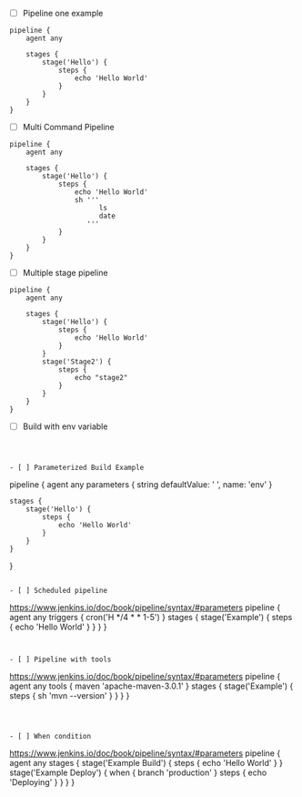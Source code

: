 - [ ] Pipeline one example
```
pipeline {
    agent any

    stages {
        stage('Hello') {
            steps {
                echo 'Hello World'
            }
        }
    }
}
```
- [ ] Multi Command Pipeline


```
pipeline {
    agent any

    stages {
        stage('Hello') {
            steps {
                echo 'Hello World'
                sh '''
                      ls
                      date
                   '''
            }
        }
    }
}
```
- [ ] Multiple stage pipeline 
```
pipeline {
    agent any

    stages {
        stage('Hello') {
            steps {
                echo 'Hello World'
            }
        }
        stage('Stage2') {
            steps {
                echo "stage2"
            }
        }
    }
}

```

- [ ] Build with env variable
```



- [ ] Parameterized Build Example
```
pipeline {
    agent any
    parameters {
      string defaultValue: ' ', name: 'env'
}

    stages {
        stage('Hello') {
            steps {
                echo 'Hello World'
            }
        }
    }
}

```

- [ ] Scheduled pipeline
```
https://www.jenkins.io/doc/book/pipeline/syntax/#parameters
pipeline {
    agent any
    triggers {
        cron('H */4 * * 1-5')
    }
    stages {
        stage('Example') {
            steps {
                echo 'Hello World'
            }
        }
    }
}
```


- [ ] Pipeline with tools

```
https://www.jenkins.io/doc/book/pipeline/syntax/#parameters
pipeline {
    agent any
    tools {
        maven 'apache-maven-3.0.1'
    }
    stages {
        stage('Example') {
            steps {
                sh 'mvn --version'
            }
        }
    }
}
```



- [ ] When condition 
```
https://www.jenkins.io/doc/book/pipeline/syntax/#parameters
pipeline {
    agent any
    stages {
        stage('Example Build') {
            steps {
                echo 'Hello World'
            }
        }
        stage('Example Deploy') {
            when {
                branch 'production'
            }
            steps {
                echo 'Deploying'
            }
        }
    }
}
```

